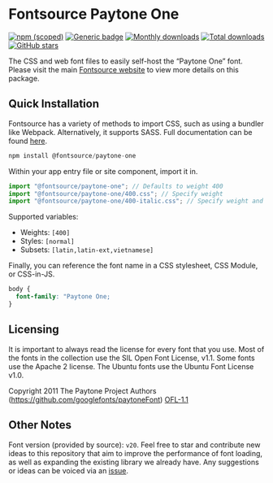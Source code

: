 # Fontsource Paytone One

[![npm (scoped)](https://img.shields.io/npm/v/@fontsource/paytone-one?color=brightgreen)](https://www.npmjs.com/package/@fontsource/paytone-one) [![Generic badge](https://img.shields.io/badge/fontsource-passing-brightgreen)](https://github.com/fontsource/fontsource) [![Monthly downloads](https://badgen.net/npm/dm/@fontsource/paytone-one)](https://github.com/fontsource/fontsource) [![Total downloads](https://badgen.net/npm/dt/@fontsource/paytone-one)](https://github.com/fontsource/fontsource) [![GitHub stars](https://img.shields.io/github/stars/fontsource/fontsource.svg?style=social&label=Star)](https://github.com/fontsource/fontsource/stargazers)

The CSS and web font files to easily self-host the “Paytone One” font. Please visit the main [Fontsource website](https://fontsource.org/fonts/paytone-one) to view more details on this package.

## Quick Installation

Fontsource has a variety of methods to import CSS, such as using a bundler like Webpack. Alternatively, it supports SASS. Full documentation can be found [here](https://fontsource.org/docs/getting-started/introduction).

```javascript
npm install @fontsource/paytone-one
```

Within your app entry file or site component, import it in.

```javascript
import "@fontsource/paytone-one"; // Defaults to weight 400
import "@fontsource/paytone-one/400.css"; // Specify weight
import "@fontsource/paytone-one/400-italic.css"; // Specify weight and style

```

Supported variables:
- Weights: `[400]`
- Styles: `[normal]`
- Subsets: `[latin,latin-ext,vietnamese]`

Finally, you can reference the font name in a CSS stylesheet, CSS Module, or CSS-in-JS.

```css
body {
  font-family: "Paytone One;
}
```

## Licensing
It is important to always read the license for every font that you use.
Most of the fonts in the collection use the SIL Open Font License, v1.1. Some fonts use the Apache 2 license. The Ubuntu fonts use the Ubuntu Font License v1.0.

Copyright 2011 The Paytone Project Authors (https://github.com/googlefonts/paytoneFont)
[OFL-1.1](http://scripts.sil.org/OFL)

## Other Notes
Font version (provided by source): `v20`.
Feel free to star and contribute new ideas to this repository that aim to improve the performance of font loading, as well as expanding the existing library we already have. Any suggestions or ideas can be voiced via an [issue](https://github.com/fontsource/fontsource/issues).